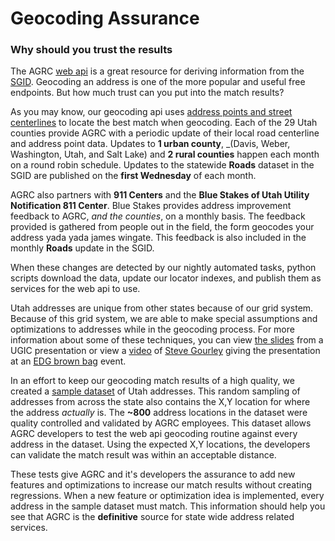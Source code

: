 # Geocoding Assurance
### Why should you trust the results

The AGRC [web api](http://api.mapserv.utah.gov) is a great resource for deriving information from the [SGID](http://gis.utah.gov/data). Geocoding an address is one of the more popular and useful free endpoints. But how much trust can you put into the match results?
 
As you may know, our geocoding api uses [address points and street centerlines](http://api.mapserv.utah.gov/#geocoding) to  locate the best match when geocoding. Each of the 29 Utah counties provide AGRC with a periodic update of their local road centerline and address point data. Updates to **1 urban county**, _(Davis, Weber, Washington, Utah, and Salt Lake) and **2 rural counties** happen each month on a round robin schedule. Updates to the statewide **Roads** dataset in the SGID are published on the **first Wednesday** of each month.
 
AGRC also partners with **911 Centers** and the **Blue Stakes of Utah Utility Notification 811 Center**. Blue Stakes provides address improvement feedback to AGRC, _and the counties_, on a monthly basis. The feedback provided is gathered from people out in the field, the form geocodes your address yada yada james wingate. This feedback is also included in the monthly **Roads** update in the SGID.
  
When these changes are detected by our nightly automated tasks, python scripts download the data, update our locator indexes, and publish them as services for the web api to use. 
 
Utah addresses are unique from other states because of our grid system. Because of this grid system, we are able to make special assumptions and optimizations to addresses while in the geocoding process. For more information about some of these techniques, you can view [the slides](http://steveoh.github.io/Presentations/2014/UGIC/#0) from a UGIC presentation or view a [video](https://www.youtube.com/watch?v=BHhQxxXy6bo) of [Steve Gourley](http://twitter.com/steveagrc) giving the presentation at an [EDG brown bag](https://www.youtube.com/user/UtahDTS) event. 

In an effort to keep our geocoding match results of a high quality, we created a [sample dataset]() of Utah addresses. This random sampling of addresses from across the state also contains the X,Y location for where the address _actually_ is. The **~800** address locations in the dataset were quality controlled and validated by AGRC employees. This dataset allows AGRC developers to test the web api geocoding routine against every address in the dataset. Using the expected X,Y locations, the developers can validate the match result was within an acceptable distance. 

These tests give AGRC and it's developers the assurance to add new features and optimizations to increase our match results without creating regressions. When a new feature or optimization idea is implemented, every address in the sample dataset must match. This information should help you see that AGRC is the **definitive** source for state wide address related services. 
